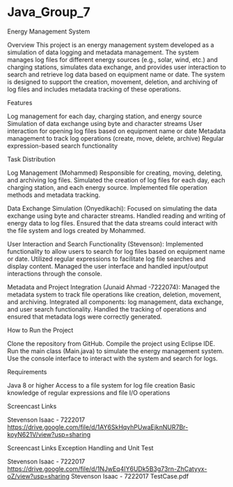 # Java_Group_7
Energy Management System

Overview This project is an energy management system developed as a simulation of data logging and metadata management. The system manages log files for different energy sources (e.g., solar, wind, etc.) and charging stations, simulates data exchange, and provides user interaction to search and retrieve log data based on equipment name or date. The system is designed to support the creation, movement, deletion, and archiving of log files and includes metadata tracking of these operations.

Features

Log management for each day, charging station, and energy source
Simulation of data exchange using byte and character streams
User interaction for opening log files based on equipment name or date
Metadata management to track log operations (create, move, delete, archive)
Regular expression-based search functionality

Task Distribution

Log Management (Mohammed) Responsible for creating, moving, deleting, and archiving log files. Simulated the creation of log files for each day, each charging station, and each energy source. Implemented file operation methods and metadata tracking.

Data Exchange Simulation (Onyedikachi): Focused on simulating the data exchange using byte and character streams. Handled reading and writing of energy data to log files. Ensured that the data streams could interact with the file system and logs created by Mohammed.

User Interaction and Search Functionality (Stevenson): Implemented functionality to allow users to search for log files based on equipment name or date. Utilized regular expressions to facilitate log file searches and display content. Managed the user interface and handled input/output interactions through the console.

Metadata and Project Integration (Junaid Ahmad -7222074): Managed the metadata system to track file operations like creation, deletion, movement, and archiving. Integrated all components: log management, data exchange, and user search functionality. Handled the tracking of operations and ensured that metadata logs were correctly generated.

How to Run the Project

Clone the repository from GitHub.
Compile the project using Eclipse IDE.
Run the main class (Main.java) to simulate the energy management system.
Use the console interface to interact with the system and search for logs.

Requirements

Java 8 or higher
Access to a file system for log file creation
Basic knowledge of regular expressions and file I/O operations

Screencast Links

Stevenson Isaac - 7222017 https://drive.google.com/file/d/1AY6SkHqyhPUwaEjknNUR7Br-koyN621V/view?usp=sharing

Screencast Links Exception Handling and Unit Test

Stevenson Isaac - 7222017 https://drive.google.com/file/d/1NJwEq4IY6UDk5B3g73rn-ZhCatyyx-oZ/view?usp=sharing
Stevenson Isaac - 7222017 TestCase.pdf
